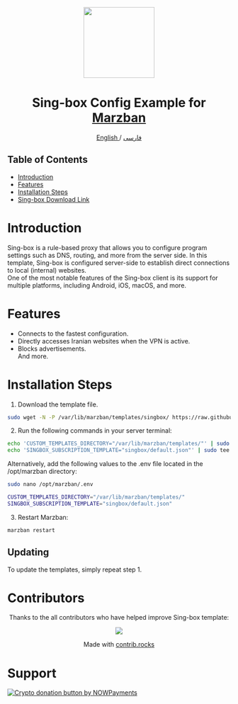 <p align="center">
  <a href="https://github.com/WhyMan1/marzban-singbox-template/tree/master/singbox" target="_blank" rel="noopener noreferrer">
    <picture>
      <source media="(prefers-color-scheme: dark)" srcset="https://sing-box.sagernet.org/assets/icon.svg">
      <img width="160" height="160" src="https://sing-box.sagernet.org/assets/icon.svg">
    </picture>
  </a>
</p>
<h1 align="center"/>Sing-box Config Example for <a href="https://github.com/Gozargah/Marzban">Marzban</a></h1>

<p align="center">
 <a href="./README.md">
 English
 </a>
 /
 <a href="./README-fa.md">
 فارسی
 </a>
</p>

## Table of Contents
- [Introduction](#introduction)
- [Features](#features)
- [Installation Steps](#installation-steps)
- [Sing-box Download Link](#sing-box-download-link)

# Introduction
Sing-box is a rule-based proxy that allows you to configure program settings such as DNS, routing, and more from the server side. In this template, Sing-box is configured server-side to establish direct connections to local (internal) websites.  
One of the most notable features of the Sing-box client is its support for multiple platforms, including Android, iOS, macOS, and more.

# Features
- Connects to the fastest configuration.
- Directly accesses Iranian websites when the VPN is active.
- Blocks advertisements.  
And more.

# Installation Steps
1. Download the template file.
```sh
sudo wget -N -P /var/lib/marzban/templates/singbox/ https://raw.githubusercontent.com/WhyMan1/marzban-template/master/singbox/default.json
```
2. Run the following commands in your server terminal:
```sh
echo 'CUSTOM_TEMPLATES_DIRECTORY="/var/lib/marzban/templates/"' | sudo tee -a /opt/marzban/.env
echo 'SINGBOX_SUBSCRIPTION_TEMPLATE="singbox/default.json"' | sudo tee -a /opt/marzban/.env
```
Alternatively, add the following values to the .env file located in the /opt/marzban directory:
```sh
sudo nano /opt/marzban/.env
```
```sh
CUSTOM_TEMPLATES_DIRECTORY="/var/lib/marzban/templates/"
SINGBOX_SUBSCRIPTION_TEMPLATE="singbox/default.json"
```

3. Restart Marzban:
```sh
marzban restart
```

## Updating
To update the templates, simply repeat step 1.

# Contributors

<p align="center">
Thanks to the all contributors who have helped improve Sing-box template:
</p>
<p align="center">
<a href="https://github.com/WhyMan1/marzban-template/graphs/contributors">
  <img src="https://contrib.rocks/image?repo=WhyMan1/marzban-template" />
</a>
</p>
<p align="center">
  Made with <a rel="noopener noreferrer" target="_blank" href="https://contrib.rocks">contrib.rocks</a>
</p>

# Support

<a href="https://nowpayments.io/donation?api_key=WE3KFT5-2VKMNSF-N1P4YQ6-24N82ZA&source=lk_donation&medium=referral" target="_blank">
  <img src="https://nowpayments.io/images/embeds/donation-button-black.svg" alt="Crypto donation button by NOWPayments">
</a>